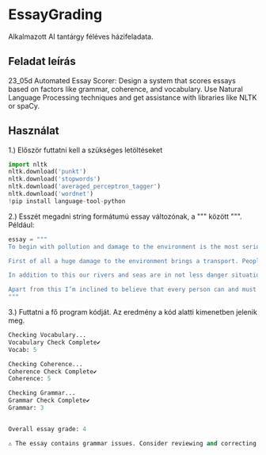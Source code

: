 # EssayGrading

Alkalmazott AI tantárgy féléves házifeladata.

## Feladat leírás

23_05d Automated Essay Scorer:
Design a system that scores essays based on factors like grammar, coherence, and vocabulary.
Use Natural Language Processing techniques and get assistance with libraries like NLTK or spaCy.

## Használat

1.) Először futtatni kell a szükséges letöltéseket
 
```python
import nltk
nltk.download('punkt')
nltk.download('stopwords')
nltk.download('averaged_perceptron_tagger')
nltk.download('wordnet')
!pip install language-tool-python
```
2.) Esszét megadni string formátumú essay változónak, a """ között """. Például:

```python
essay = """
To begin with pollution and damage to the environment is the most serious and difficult problem for countries of all over the world. Scientists of different countries predict a global ecocatastrophe if people won’t change their attitude to our planet.

First of all a huge damage to the environment brings a transport. People can’t imagine their living without cars, buses, trains, ships and planes. But it’s an open secret that one of disadvantage of these accustomed things is harmful exhaust. Needless to say that use of environment friendly engines helps us to save atmosphere from pollution.

In addition to this our rivers and seas are in not less danger situation. It’s a fact of common knowledge that numerous factories and plants pour off their waste to ponds. Obviously that cleaning manufacturing water helps to avoid extinction of ocean residents.

Apart from this I’m inclined to believe that every person can and must contribute to solving this important problem. Doing a little steps for protection our environment every day we will be able to save our Earth. And it’s a task of each of us.
"""
```
3.) Futtatni a fő program kódját. Az eredmény a kód alatti kimenetben jelenik meg.

```python
Checking Vocabulary...
Vocabulary Check Complete✔️
Vocab: 5

Checking Coherence...
Coherence Check Complete✔️
Coherence: 5

Checking Grammar...
Grammar Check Complete✔️
Grammar: 3


Overall essay grade: 4

⚠️ The essay contains grammar issues. Consider reviewing and correcting them. ⚠️
```
